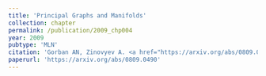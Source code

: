 ```yaml
---
title: 'Principal Graphs and Manifolds'
collection: chapter
permalink: /publication/2009_chp004
year: 2009
pubtype: 'MLN'
citation: 'Gorban AN, Zinovyev A. <a href="https://arxiv.org/abs/0809.0490">Principal Graphs and Manifolds</a>. In Handbook of Research on Machine Learning Applications and Trends: Algorithms, Methods and Techniques, Information Science Reference, 2009. 28-59.'
paperurl: 'https://arxiv.org/abs/0809.0490'
---
```

